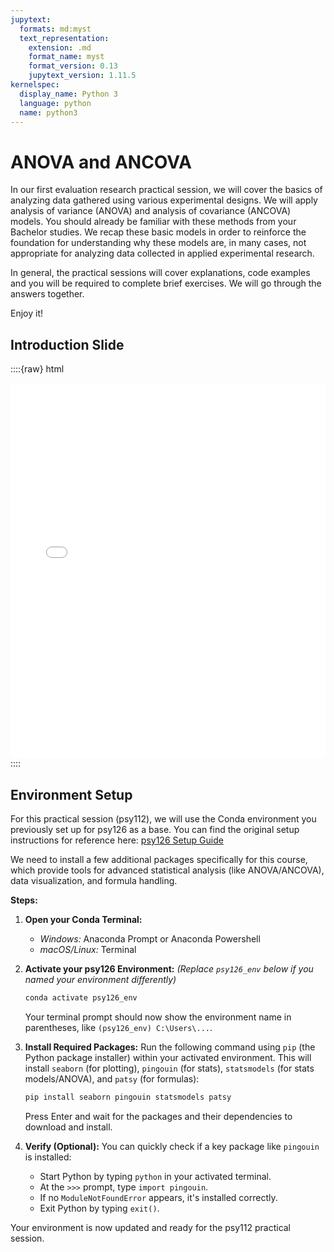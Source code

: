 ```yaml
---
jupytext:
  formats: md:myst
  text_representation:
    extension: .md
    format_name: myst
    format_version: 0.13
    jupytext_version: 1.11.5
kernelspec:
  display_name: Python 3
  language: python
  name: python3
---
```


# ANOVA and ANCOVA

In our first evaluation research practical session, we will cover the basics of analyzing data gathered using various experimental designs. We will apply analysis of variance (ANOVA) and analysis of covariance (ANCOVA) models. You should already be familiar with these methods from your Bachelor studies. We recap these basic models in order to reinforce the foundation for understanding why these models are, in many cases, not appropriate for analyzing data collected in applied experimental research. 

In general, the practical sessions will cover explanations, code examples and you will be required to complete brief exercises. We will go through the answers together.

Enjoy it!

## Introduction Slide

::::{raw} html
<iframe src="../../../_static/Session1.pdf" width="100%" height="600px" style="border: none;">
    <p style="text-align: center;">Your browser does not support embedding PDFs.<br>
    <a href="../../../_static/Session1.pdf" target="_blank" rel="noopener noreferrer">Download the PDF instead</a>.</p>
</iframe>
::::

## Environment Setup

For this practical session (psy112), we will use the Conda environment you previously set up for psy126 as a base. You can find the original setup instructions for reference here:
[psy126 Setup Guide](https://leonardozaggia.github.io/psy126/book/introduction/1_psy126/1_Setup.html)

We need to install a few additional packages specifically for this course, which provide tools for advanced statistical analysis (like ANOVA/ANCOVA), data visualization, and formula handling.

**Steps:**

1.  **Open your Conda Terminal:**
    * _Windows:_ Anaconda Prompt or Anaconda Powershell
    * _macOS/Linux:_ Terminal

2.  **Activate your psy126 Environment:**
    *(Replace `psy126_env` below if you named your environment differently)*
    ```bash
    conda activate psy126_env
    ```
    Your terminal prompt should now show the environment name in parentheses, like `(psy126_env) C:\Users\...`.

3.  **Install Required Packages:**
    Run the following command using `pip` (the Python package installer) within your activated environment. This will install `seaborn` (for plotting), `pingouin` (for stats), `statsmodels` (for stats models/ANOVA), and `patsy` (for formulas):
    ```bash
    pip install seaborn pingouin statsmodels patsy
    ```
    Press Enter and wait for the packages and their dependencies to download and install.

4.  **Verify (Optional):**
    You can quickly check if a key package like `pingouin` is installed:
    * Start Python by typing `python` in your activated terminal.
    * At the `>>>` prompt, type `import pingouin`.
    * If no `ModuleNotFoundError` appears, it's installed correctly.
    * Exit Python by typing `exit()`.

Your environment is now updated and ready for the psy112 practical session.


